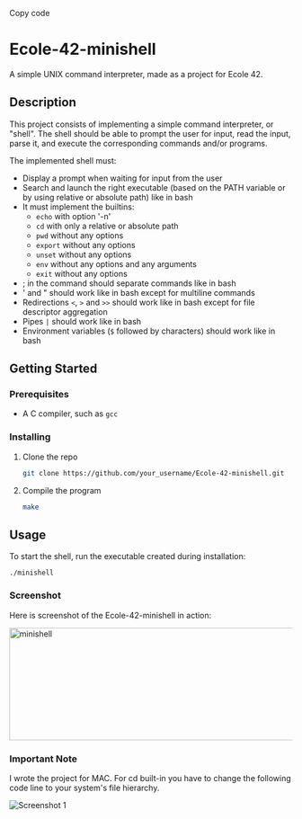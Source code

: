 Copy code
# Ecole-42-minishell

A simple UNIX command interpreter, made as a project for Ecole 42.

## Description

This project consists of implementing a simple command interpreter, or "shell". The shell should be able to prompt the user for input, read the input, parse it, and execute the corresponding commands and/or programs.

The implemented shell must:

- Display a prompt when waiting for input from the user
- Search and launch the right executable (based on the PATH variable or by using relative or absolute path) like in bash
- It must implement the builtins:
  - `echo` with option '-n'
  - `cd` with only a relative or absolute path
  - `pwd` without any options
  - `export` without any options
  - `unset` without any options
  - `env` without any options and any arguments
  - `exit` without any options
- ; in the command should separate commands like in bash
- ' and " should work like in bash except for multiline commands
- Redirections `<`, `>` and `>>` should work like in bash except for file descriptor aggregation
- Pipes `|` should work like in bash
- Environment variables (`$` followed by characters) should work like in bash

## Getting Started

### Prerequisites

- A C compiler, such as `gcc`

### Installing

1. Clone the repo
   ```sh
   git clone https://github.com/your_username/Ecole-42-minishell.git

2. Compile the program
   ```sh
   make

## Usage
To start the shell, run the executable created during installation:

    ./minishell


### Screenshot
Here is screenshot of the Ecole-42-minishell in action:

<img src="minishell.png" alt="minishell" width="1000" height="200">

### Important Note
I wrote the project for MAC. For cd built-in you have to change the following code line to your system's file hierarchy.

![Screenshot 1](cd.png)

